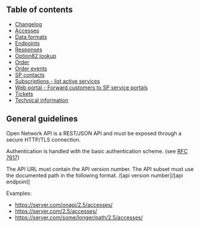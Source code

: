 ## Table of contents

* [Changelog](changelog.md)
* [Accesses](spec/accesses.md)
* [Data formats](common/dataformats.md)
* [Endpoints](spec/endpoints.md)
* [Responses](common/responses.md)
* [Option82 lookup](spec/option82_lookup.md)
* [Order](spec/orders.md)
* [Order events](spec/orderevents.md)
* [SP contacts](spec/contacts.md)
* [Subscriptions - list active services](spec/subscriptions.md)
* [Web portal - Forward customers to SP service portals](spec/web_portal.md)
* [Tickets](spec/tickets.md)
* [Technical information](spec/technical_info.md)
 
## General guidelines

Open Network API is a REST/JSON API and must be exposed through a secure HTTP/TLS connection.

Authentication is handled with the basic authentication scheme. (see [RFC 7617](https://tools.ietf.org/html/rfc7617))


The API URL must contain the API version number. The API subset must use the documented path in the following format.
/[api version number]/[api endpoint]

Examples: 
   * https://server.com/onapi/2.5/accesses/
   * https://server.com/2.5/accesses/ 
   * https://server.com/some/longer/path/2.5/accesses/
